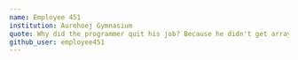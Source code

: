 ```yaml
---
name: Employee 451
institution: Aurehoej Gymnasium
quote: Why did the programmer quit his job? Because he didn't get arrays.
github_user: employee451
---
```

